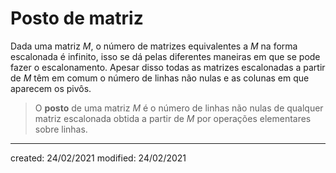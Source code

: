 # Posto de matriz
Dada uma matriz $M$, o número de matrizes equivalentes a $M$ na forma escalonada é infinito, isso se dá pelas diferentes maneiras em que se pode fazer o escalonamento. Apesar disso todas as matrizes escalonadas a partir de $M$ têm em comum o número de linhas não nulas e as colunas em que aparecem os pivôs.
> O **posto** de uma matriz $M$ é o número de linhas não nulas de qualquer matriz escalonada obtida a partir de $M$ por operações elementares sobre linhas.

---

created: 24/02/2021
modified: 24/02/2021